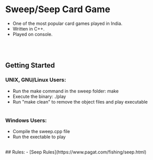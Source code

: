 # Sweep/Seep Card Game

- One of the most popular card games played in India.
- Written in C++.
- Played on console.

<br /><br />
## Getting Started
### UNIX, GNU/Linux Users:
- Run the make command in the sweep folder: make
- Execute the binary: ./play
- Run "make clean" to remove the object files and play executable
<br /> <br />

### Windows Users:
- Compile the sweep.cpp file
- Run the exectable to play

<br/>
## Rules:
- [Seep Rules](https://www.pagat.com/fishing/seep.html)

